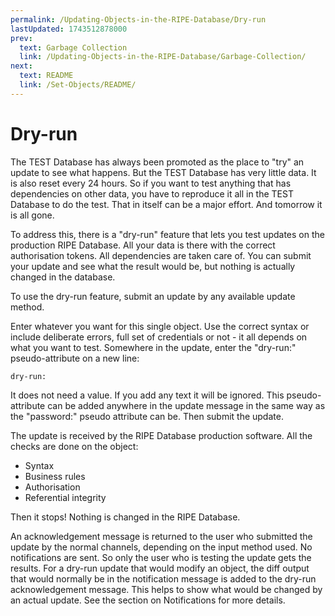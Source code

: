 ```yaml
---
permalink: /Updating-Objects-in-the-RIPE-Database/Dry-run
lastUpdated: 1743512878000
prev:
  text: Garbage Collection
  link: /Updating-Objects-in-the-RIPE-Database/Garbage-Collection/
next:
  text: README
  link: /Set-Objects/README/
---
```


# Dry-run

The TEST Database has always been promoted as the place to "try" an update to see what happens. But the TEST Database has very little data. It is also reset every 24 hours. So if you want to test anything that has dependencies on other data, you have to reproduce it all in the TEST Database to do the test. That in itself can be a major effort. And tomorrow it is all gone.

To address this, there is a "dry-run" feature that lets you test updates on the production RIPE Database. All your data is there with the correct authorisation tokens. All dependencies are taken care of. You can submit your update and see what the result would be, but nothing is actually changed in the database.

To use the dry-run feature, submit an update by any available update method.

Enter whatever you want for this single object. Use the correct syntax or include deliberate errors, full set of credentials or not - it all depends on what you want to test. Somewhere in the update, enter the "dry-run:" pseudo-attribute on a new line:

    dry-run:

It does not need a value. If you add any text it will be ignored. This pseudo-attribute can be added anywhere in the update message in the same way as the "password:" pseudo attribute can be. Then submit the update.

The update is received by the RIPE Database production software. All the checks are done on the object:

* Syntax
* Business rules
* Authorisation
* Referential integrity

Then it stops! Nothing is changed in the RIPE Database.

An acknowledgement message is returned to the user who submitted the update by the normal channels, depending on the input method used. No notifications are sent. So only the user who is testing the update gets the results. For a dry-run update that would modify an object, the diff output that would normally be in the notification message is added to the dry-run acknowledgement message. This helps to show what would be changed by an actual update. See the section on Notifications for more details.
